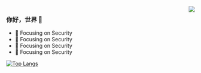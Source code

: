 <img align="right" src="https://github-readme-stats.vercel.app/api?username=adezz&show_icons=true&icon_color=CE1D2D&text_color=718096&bg_color=ffffff&hide_title=true" />

### 你好，世界 👋

- :orange_book: Focusing on Security
- :hammer: Focusing on Security
- :ram: Focusing on Security
- :meat_on_bone: Focusing on Security

[![Top Langs](https://github-readme-stats.vercel.app/api/top-langs/?username=adezz&layout=compact)](https://github.com/anuraghazra/github-readme-stats)
